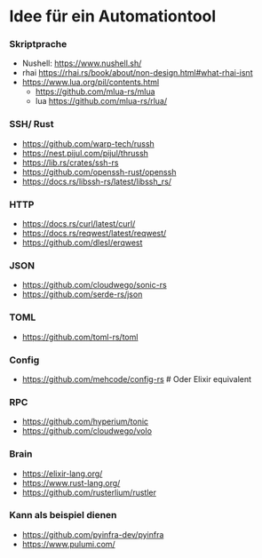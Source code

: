 # Idee für ein Automationtool



### Skriptprache

- Nushell: https://www.nushell.sh/
- rhai https://rhai.rs/book/about/non-design.html#what-rhai-isnt
- https://www.lua.org/pil/contents.html
  -   https://github.com/mlua-rs/mlua
  -   lua https://github.com/mlua-rs/rlua/




### SSH/ Rust

- https://github.com/warp-tech/russh
- https://nest.pijul.com/pijul/thrussh
- https://lib.rs/crates/ssh-rs
- https://github.com/openssh-rust/openssh
- https://docs.rs/libssh-rs/latest/libssh_rs/


### HTTP
- https://docs.rs/curl/latest/curl/
- https://docs.rs/reqwest/latest/reqwest/
- https://github.com/dlesl/erqwest

### JSON
- https://github.com/cloudwego/sonic-rs
- https://github.com/serde-rs/json

### TOML
- https://github.com/toml-rs/toml


### Config
- https://github.com/mehcode/config-rs # Oder Elixir equivalent



### RPC
- https://github.com/hyperium/tonic
- https://github.com/cloudwego/volo


### Brain
- https://elixir-lang.org/
- https://www.rust-lang.org/
- https://github.com/rusterlium/rustler





### Kann als beispiel dienen
- https://github.com/pyinfra-dev/pyinfra
- https://www.pulumi.com/
  

